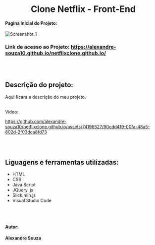 <h1 align="center"> Clone Netflix - Front-End</h1>

#### Pagina Inicial do Projeto:
![Screenshot_1](https://github.com/alexandre-souza10/netflixclone.github.io/assets/74196527/6028fd68-aebc-41e8-b54f-6eb0b1557503)

### Link de acesso ao Projeto: https://alexandre-souza10.github.io/netflixclone.github.io/

<br></br>
## Descrição do projeto:
Aqui ficara a descrição do meu projeto.
<br></br>

Video:

https://github.com/alexandre-souza10/netflixclone.github.io/assets/74196527/90cdd419-00fa-48a5-802d-2f03dca8fd73

<br></br>
## Liguagens e ferramentas utilizadas:
- HTML
- CSS
- Java Script
- JQuery. js
- Slick.min.js
- Visual Studio Code

<br></br>
#### Autor: 
**Alexandre Souza**
